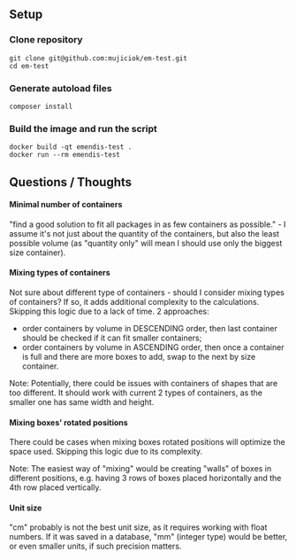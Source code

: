 ## Setup

### Clone repository
```
git clone git@github.com:mujiciok/em-test.git
cd em-test
```

### Generate autoload files
```
composer install
```

### Build the image and run the script
```
docker build -qt emendis-test . 
docker run --rm emendis-test
```

## Questions / Thoughts

#### Minimal number of containers

"find a good solution to fit all packages in as few containers as possible." - I assume it's not just about the quantity
of the containers, but also the least possible volume (as "quantity only" will mean I should use only the biggest size container).

#### Mixing types of containers

Not sure about different type of containers - should I consider mixing types of containers? 
If so, it adds additional complexity to the calculations. Skipping this logic due to a lack of time.
2 approaches: 
- order containers by volume in DESCENDING order, then last container should be checked if it can fit smaller containers;
- order containers by volume in ASCENDING order, then once a container is full and there are more boxes to add, swap to the next by size container.

Note: Potentially, there could be issues with containers of shapes that are too different. 
It should work with current 2 types of containers, as the smaller one has same width and height. 

#### Mixing boxes' rotated positions

There could be cases when mixing boxes rotated positions will optimize the space used. 
Skipping this logic due to its complexity. 

Note: The easiest way of "mixing" would be creating "walls" of boxes in different positions,
e.g. having 3 rows of boxes placed horizontally and the 4th row placed vertically.

#### Unit size

"cm" probably is not the best unit size, as it requires working with float numbers. 
If it was saved in a database, "mm" (integer type) would be better, or even smaller units, if such precision matters.